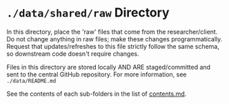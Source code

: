`./data/shared/raw` Directory
=========
In this directory, place the 'raw' files that come from the researcher/client.  Do not change anything in raw files; make these changes programmatically.  Request that updates/refreshes to this file strictly follow the same schema, so downstream code doesn't require changes.

Files in this directory are stored locally AND ARE staged/committed and sent to the central GitHub repository.  For more information, see `./data/README.md`

See the contents of each sub-folders in the list of [contents.md](../../contents.md).  